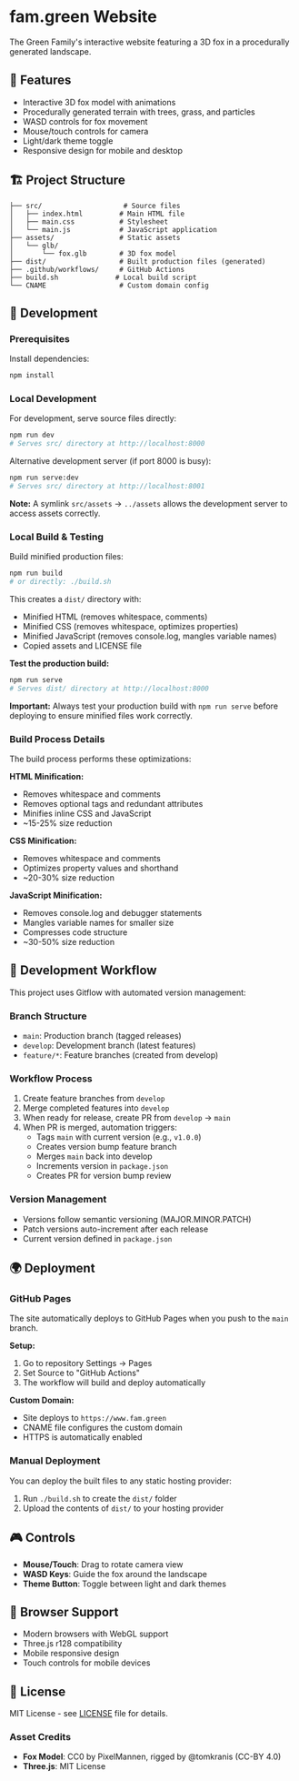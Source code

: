 # fam.green Website

The Green Family's interactive website featuring a 3D fox in a procedurally generated landscape.

## 🌟 Features

- Interactive 3D fox model with animations
- Procedurally generated terrain with trees, grass, and particles
- WASD controls for fox movement
- Mouse/touch controls for camera
- Light/dark theme toggle
- Responsive design for mobile and desktop

## 🏗️ Project Structure

```
├── src/                    # Source files
│   ├── index.html         # Main HTML file
│   ├── main.css           # Stylesheet
│   └── main.js            # JavaScript application
├── assets/                # Static assets
│   └── glb/
│       └── fox.glb        # 3D fox model
├── dist/                  # Built production files (generated)
├── .github/workflows/     # GitHub Actions
├── build.sh              # Local build script
└── CNAME                  # Custom domain config
```

## 🚀 Development

### Prerequisites

Install dependencies:
```bash
npm install
```

### Local Development

For development, serve source files directly:
```bash
npm run dev
# Serves src/ directory at http://localhost:8000
```

Alternative development server (if port 8000 is busy):
```bash
npm run serve:dev
# Serves src/ directory at http://localhost:8001
```

**Note:** A symlink `src/assets` → `../assets` allows the development server to access assets correctly.

### Local Build & Testing

Build minified production files:
```bash
npm run build
# or directly: ./build.sh
```

This creates a `dist/` directory with:
- Minified HTML (removes whitespace, comments)
- Minified CSS (removes whitespace, optimizes properties)  
- Minified JavaScript (removes console.log, mangles variable names)
- Copied assets and LICENSE file

**Test the production build:**
```bash
npm run serve
# Serves dist/ directory at http://localhost:8000
```

**Important:** Always test your production build with `npm run serve` before deploying to ensure minified files work correctly.

### Build Process Details

The build process performs these optimizations:

**HTML Minification:**
- Removes whitespace and comments
- Removes optional tags and redundant attributes
- Minifies inline CSS and JavaScript
- ~15-25% size reduction

**CSS Minification:**
- Removes whitespace and comments
- Optimizes property values and shorthand
- ~20-30% size reduction

**JavaScript Minification:**
- Removes console.log and debugger statements
- Mangles variable names for smaller size
- Compresses code structure
- ~30-50% size reduction

## 🔄 Development Workflow

This project uses Gitflow with automated version management:

### Branch Structure
- `main`: Production branch (tagged releases)
- `develop`: Development branch (latest features)  
- `feature/*`: Feature branches (created from develop)

### Workflow Process
1. Create feature branches from `develop`
2. Merge completed features into `develop`
3. When ready for release, create PR from `develop` → `main`
4. When PR is merged, automation triggers:
   - Tags `main` with current version (e.g., `v1.0.0`)
   - Creates version bump feature branch
   - Merges `main` back into develop  
   - Increments version in `package.json`
   - Creates PR for version bump review

### Version Management
- Versions follow semantic versioning (MAJOR.MINOR.PATCH)
- Patch versions auto-increment after each release
- Current version defined in `package.json`

## 🌍 Deployment

### GitHub Pages

The site automatically deploys to GitHub Pages when you push to the `main` branch.

**Setup:**
1. Go to repository Settings → Pages
2. Set Source to "GitHub Actions"
3. The workflow will build and deploy automatically

**Custom Domain:**
- Site deploys to `https://www.fam.green`
- CNAME file configures the custom domain
- HTTPS is automatically enabled

### Manual Deployment

You can deploy the built files to any static hosting provider:
1. Run `./build.sh` to create the `dist/` folder
2. Upload the contents of `dist/` to your hosting provider

## 🎮 Controls

- **Mouse/Touch**: Drag to rotate camera view
- **WASD Keys**: Guide the fox around the landscape
- **Theme Button**: Toggle between light and dark themes

## 📱 Browser Support

- Modern browsers with WebGL support
- Three.js r128 compatibility
- Mobile responsive design
- Touch controls for mobile devices

## 📄 License

MIT License - see [LICENSE](LICENSE) file for details.

### Asset Credits
- **Fox Model**: CC0 by PixelMannen, rigged by @tomkranis (CC-BY 4.0)
- **Three.js**: MIT License
